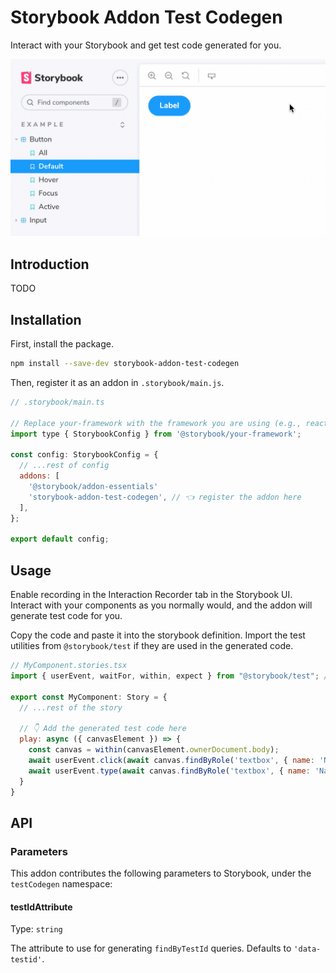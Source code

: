 # Storybook Addon Test Codegen

Interact with your Storybook and get test code generated for you.

![Alt Text](/assets/addon.gif)

## Introduction

TODO

## Installation

First, install the package.

```sh
npm install --save-dev storybook-addon-test-codegen
```

Then, register it as an addon in `.storybook/main.js`.

```js
// .storybook/main.ts

// Replace your-framework with the framework you are using (e.g., react-webpack5, vue3-vite)
import type { StorybookConfig } from '@storybook/your-framework';

const config: StorybookConfig = {
  // ...rest of config
  addons: [
    '@storybook/addon-essentials'
    'storybook-addon-test-codegen', // 👈 register the addon here
  ],
};

export default config;
```

## Usage

Enable recording in the Interaction Recorder tab in the Storybook UI. Interact with your components as you normally would, and the addon will generate test code for you.

Copy the code and paste it into the storybook definition. Import the test utilities from `@storybook/test` if they are used in the generated code.

```jsx
// MyComponent.stories.tsx
import { userEvent, waitFor, within, expect } from "@storybook/test"; // 👈 Import the test utilities

export const MyComponent: Story = {
  // ...rest of the story
  
  // 👇 Add the generated test code here
  play: async ({ canvasElement }) => {
    const canvas = within(canvasElement.ownerDocument.body);
    await userEvent.click(await canvas.findByRole('textbox', { name: 'Name' }));
    await userEvent.type(await canvas.findByRole('textbox', { name: 'Name' }), 'John Doe');
  }
}
```

## API

### Parameters

This addon contributes the following parameters to Storybook, under the `testCodegen` namespace:

#### testIdAttribute

Type: `string`

The attribute to use for generating `findByTestId` queries. Defaults to `'data-testid'`.
